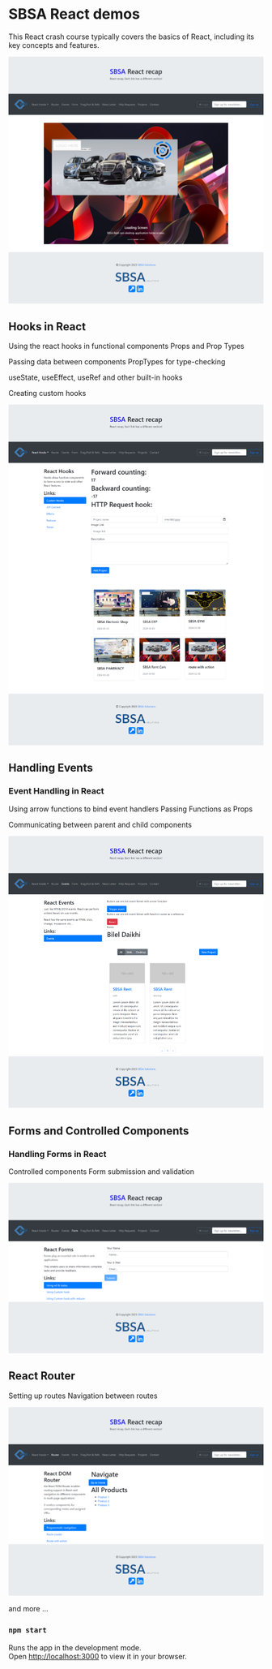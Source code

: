 # SBSA React demos

This React crash course typically covers the basics of React, including its key concepts and features.

![Screenshot of a home section.](/images/home.png)

## Hooks in React

Using the react hooks in functional components
Props and Prop Types

Passing data between components
PropTypes for type-checking

useState, useEffect, useRef and other built-in hooks

Creating custom hooks

![Screenshot of a hooks section.](/images/hooks.png)

## Handling Events

### Event Handling in React

Using arrow functions to bind event handlers
Passing Functions as Props

Communicating between parent and child components

![Screenshot of a events section.](/images/events.png)

## Forms and Controlled Components

### Handling Forms in React

Controlled components
Form submission and validation

![Screenshot of a forms section.](/images/forms.png)

## React Router

Setting up routes
Navigation between routes

![Screenshot of a routes section.](/images/react-dom-router.png)

and more ...

### `npm start`

Runs the app in the development mode.\
Open [http://localhost:3000](http://localhost:3000) to view it in your browser.
